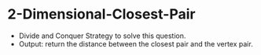 # 2-Dimensional-Closest-Pair
- Divide and Conquer Strategy to solve this question. 
- Output: return the distance between the closest pair and the vertex pair.
